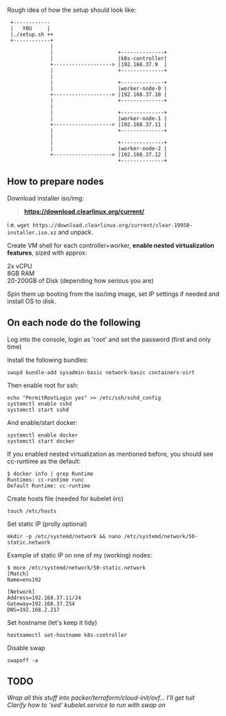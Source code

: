 Rough idea of how the setup should look like:
```
 +------------
 |   YOU     |
 |./setup.sh ++
 +------------+
              |
              |                     +--------------+
              |                     |k8s-controller|
              +-------------------> |192.168.37.9  |
              |                     +--------------+
              |
              |                     +--------------+
              |                     |worker-node-0 |
              +-------------------> |192.168.37.10 |
              |                     +--------------+
              |
              |                     +--------------+
              |                     |worker-node-1 |
              +-------------------> |192.168.37.11 |
              |                     +--------------+
              |
              |                     +--------------+
              |                     |worker-node-2 |
              +-------------------> |192.168.37.12 |
                                    +--------------+
```

## How to prepare nodes

Download installer iso/img:

>**https://download.clearlinux.org/current/**

i.e. ```wget https://download.clearlinux.org/current/clear-19950-installer.iso.xz``` and unpack.

Create VM shell for each controller+worker, **enable nested virtualization features**, sized with approx:

  2x vCPU  
  8GB RAM  
  20-200GB of Disk (depending how serious you are)

Spin them up booting from the iso/img image, set IP settings if needed and install OS to disk.

**On each node do the following**
---------------------------------

Log into the console, login as 'root' and set the password (first and only time)

Install the following bundles:

```
swupd bundle-add sysadmin-basic network-basic containers-virt
```

Then enable root for ssh:

```
echo "PermitRootLogin yes" >> /etc/ssh/sshd_config
systemctl enable sshd
systemctl start sshd
```

And enable/start docker:

```
systemctl enable docker
systemctl start docker
```

If you enabled nested virtualization as mentioned before, you should see cc-runtime as the default:

```
$ docker info | grep Runtime
Runtimes: cc-runtime runc
Default Runtime: cc-runtime
```

Create hosts file (needed for kubelet iirc)

```
touch /etc/hosts
```

Set static IP (prolly optional)

```
mkdir -p /etc/systemd/network && nano /etc/systemd/network/50-static.network
```

Example of static IP on one of my (working) nodes:

```
$ more /etc/systemd/network/50-static.network
[Match]
Name=ens192

[Network]
Address=192.168.37.11/24
Gateway=192.168.37.254
DNS=192.168.2.217
```

Set hostname (let's keep it tidy)

```
hostnamectl set-hostname k8s-controller
```

Disable swap

```
swapoff -a
```

## TODO

_Wrap all this stuff into packer/terraform/cloud-init/ovf... I'll get tuit_  
_Clarify how to 'sed' kubelet.service to run with swap on_
